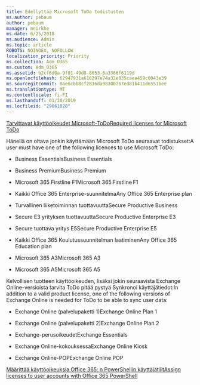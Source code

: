 ```yaml
---
title: Edellyttää Microsoft ToDo todistusten
ms.author: pebaum
author: pebaum
manager: mnirkhe
ms.date: 6/25/2018
ms.audience: Admin
ms.topic: article
ROBOTS: NOINDEX, NOFOLLOW
localization_priority: Priority
ms.collection: Adm_O365
ms.custom: Adm_O365
ms.assetid: b2cf6d0a-9f01-49d8-8653-6a3366f6119d
ms.openlocfilehash: 62947931a616297e74a32e035caea459c0043e39
ms.sourcegitcommit: 0ae6cbb8cf2836da98300767ed81b411d6551bee
ms.translationtype: MT
ms.contentlocale: fi-FI
ms.lasthandoff: 01/30/2019
ms.locfileid: "29661028"
---
```

[<span data-ttu-id="5df25-102">Tarvittavat käyttöoikeudet Microsoft-ToDo</span><span class="sxs-lookup"><span data-stu-id="5df25-102">Required licenses for Microsoft ToDo</span></span>](https://support.office.com/article/381e9d1b-c500-49b5-973e-890fd86528d7.aspx)
  
<span data-ttu-id="5df25-103">Hänellä on oltava jonkin käyttämään Microsoft ToDo seuraavat todistukset:</span><span class="sxs-lookup"><span data-stu-id="5df25-103">A user must have one of the following licences to use Microsoft ToDo:</span></span>
  
- <span data-ttu-id="5df25-104">Business Essentials</span><span class="sxs-lookup"><span data-stu-id="5df25-104">Business Essentials</span></span>
    
- <span data-ttu-id="5df25-105">Business Premium</span><span class="sxs-lookup"><span data-stu-id="5df25-105">Business Premium</span></span>
    
- <span data-ttu-id="5df25-106">Microsoft 365 Firstline F1</span><span class="sxs-lookup"><span data-stu-id="5df25-106">Microsoft 365 Firstline F1</span></span>
    
- <span data-ttu-id="5df25-107">Kaikki Office 365 Enterprise-suunnitelma</span><span class="sxs-lookup"><span data-stu-id="5df25-107">Any Office 365 Enterprise plan</span></span>
    
- <span data-ttu-id="5df25-108">Turvallinen liiketoiminnan tuottavuutta</span><span class="sxs-lookup"><span data-stu-id="5df25-108">Secure Productive Business</span></span>
    
- <span data-ttu-id="5df25-109">Secure E3 yrityksen tuottavuutta</span><span class="sxs-lookup"><span data-stu-id="5df25-109">Secure Productive Enterprise E3</span></span>
    
- <span data-ttu-id="5df25-110">Secure tuottava yritys E5</span><span class="sxs-lookup"><span data-stu-id="5df25-110">Secure Productive Enterprise E5</span></span>
    
- <span data-ttu-id="5df25-111">Kaikki Office 365 Koulutussuunnitelman laatiminen</span><span class="sxs-lookup"><span data-stu-id="5df25-111">Any Office 365 Education plan</span></span>
    
- <span data-ttu-id="5df25-112">Microsoft 365 A3</span><span class="sxs-lookup"><span data-stu-id="5df25-112">Microsoft 365 A3</span></span>
    
- <span data-ttu-id="5df25-113">Microsoft 365 A5</span><span class="sxs-lookup"><span data-stu-id="5df25-113">Microsoft 365 A5</span></span>
    
<span data-ttu-id="5df25-114">Kelvollisen tuotteen käyttöoikeuden, lisäksi jokin seuraavista Exchange Online-versioista tarvita ToDo pitää pystyä Synkronoi käyttäjätiedot:</span><span class="sxs-lookup"><span data-stu-id="5df25-114">In addition to a valid product license, one of the following versions of Exchange Online is needed for ToDo to be able to sync user data:</span></span> 
  
- <span data-ttu-id="5df25-115">Exchange Online (palvelupaketti 1)</span><span class="sxs-lookup"><span data-stu-id="5df25-115">Exchange Online Plan 1</span></span>
    
- <span data-ttu-id="5df25-116">Exchange Online (palvelupaketti 2)</span><span class="sxs-lookup"><span data-stu-id="5df25-116">Exchange Online Plan 2</span></span>
    
- <span data-ttu-id="5df25-117">Exchange-perusoikeudet</span><span class="sxs-lookup"><span data-stu-id="5df25-117">Exchange Essentials</span></span>
    
- <span data-ttu-id="5df25-118">Exchange Online-kokouksessa</span><span class="sxs-lookup"><span data-stu-id="5df25-118">Exchange Online Kiosk</span></span>
    
- <span data-ttu-id="5df25-119">Exchange Online-POP</span><span class="sxs-lookup"><span data-stu-id="5df25-119">Exchange Online POP</span></span>
    
[<span data-ttu-id="5df25-120">Määrittää käyttöoikeuksia Office 365: n PowerShellin käyttäjätilit</span><span class="sxs-lookup"><span data-stu-id="5df25-120">Assign licenses to user accounts with Office 365 PowerShell</span></span>](https://docs.microsoft.com/office365/enterprise/powershell/assign-licenses-to-user-accounts-with-office-365-powershell )
  

